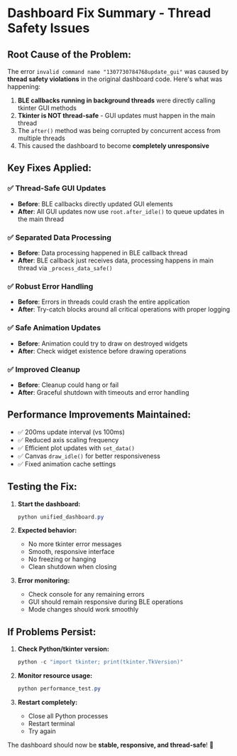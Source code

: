 # Dashboard Fix Summary - Thread Safety Issues

## **Root Cause of the Problem:**

The error `invalid command name "1307730784768update_gui"` was caused by **thread safety violations** in the original dashboard code. Here's what was happening:

1. **BLE callbacks running in background threads** were directly calling tkinter GUI methods
2. **Tkinter is NOT thread-safe** - GUI updates must happen in the main thread
3. The `after()` method was being corrupted by concurrent access from multiple threads
4. This caused the dashboard to become **completely unresponsive**

## **Key Fixes Applied:**

### ✅ **Thread-Safe GUI Updates**
- **Before**: BLE callbacks directly updated GUI elements
- **After**: All GUI updates now use `root.after_idle()` to queue updates in the main thread

### ✅ **Separated Data Processing**
- **Before**: Data processing happened in BLE callback thread
- **After**: BLE callback just receives data, processing happens in main thread via `_process_data_safe()`

### ✅ **Robust Error Handling**
- **Before**: Errors in threads could crash the entire application
- **After**: Try-catch blocks around all critical operations with proper logging

### ✅ **Safe Animation Updates**
- **Before**: Animation could try to draw on destroyed widgets
- **After**: Check widget existence before drawing operations

### ✅ **Improved Cleanup**
- **Before**: Cleanup could hang or fail
- **After**: Graceful shutdown with timeouts and error handling

## **Performance Improvements Maintained:**

- ✅ 200ms update interval (vs 100ms)
- ✅ Reduced axis scaling frequency  
- ✅ Efficient plot updates with `set_data()`
- ✅ Canvas `draw_idle()` for better responsiveness
- ✅ Fixed animation cache settings

## **Testing the Fix:**

1. **Start the dashboard:**
   ```powershell
   python unified_dashboard.py
   ```

2. **Expected behavior:**
   - No more tkinter error messages
   - Smooth, responsive interface
   - No freezing or hanging
   - Clean shutdown when closing

3. **Error monitoring:**
   - Check console for any remaining errors
   - GUI should remain responsive during BLE operations
   - Mode changes should work smoothly

## **If Problems Persist:**

1. **Check Python/tkinter version:**
   ```powershell
   python -c "import tkinter; print(tkinter.TkVersion)"
   ```

2. **Monitor resource usage:**
   ```powershell
   python performance_test.py
   ```

3. **Restart completely:**
   - Close all Python processes
   - Restart terminal
   - Try again

The dashboard should now be **stable, responsive, and thread-safe**! 🎉
